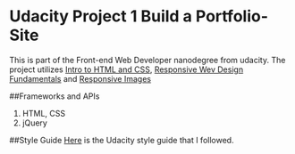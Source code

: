 # Udacity Project 1 Build a Portfolio-Site
This is part of the Front-end Web Developer nanodegree from udacity. The project utilizes [Intro to HTML and CSS](https://www.udacity.com/courses/intro-to-html-and-css--ud304), [Responsive Wev Design Fundamentals](https://www.udacity.com/courses/responsive-web-design-fundamentals--ud893) and [Responsive Images](https://www.udacity.com/courses/responsive-images--ud882)

##Frameworks and APIs
1. HTML, CSS
1. jQuery

##Style Guide
[Here](http://udacity.github.io/frontend-nanodegree-styleguide/index.html) is the Udacity style guide that I followed.
